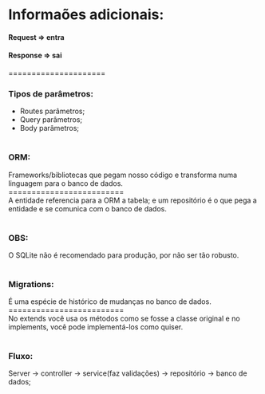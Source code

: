 # Informaões adicionais:

#### Request => entra
#### Response => sai
=====================
### Tipos de parâmetros:
- Routes parâmetros;
- Query parâmetros;
- Body parâmetros;
<br /><br />

### ORM:
Frameworks/bibliotecas que pegam nosso código e transforma numa linguagem para o banco de dados.
<br />=========================<br />
A entidade referencia para a ORM a tabela; e um repositório é o que pega a entidade e se comunica com o banco de dados.
<br /><br />

### OBS:
O SQLite não é recomendado para produção, por não ser tão robusto.
<br /><br />

### Migrations:
É uma espécie de histórico de mudanças no banco de dados.
<br />=========================<br />
No extends você usa os métodos como se fosse a classe original e no implements, você pode implementá-los como quiser.
<br /><br />

### Fluxo:
Server -> controller -> service(faz validações) -> repositório -> banco de dados;